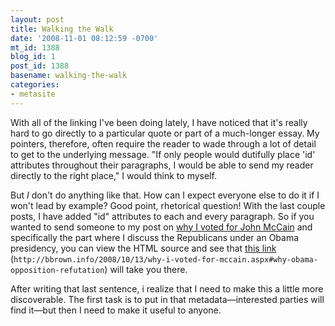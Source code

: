 ```yaml
---
layout: post
title: Walking the Walk
date: '2008-11-01 08:12:59 -0700'
mt_id: 1388
blog_id: 1
post_id: 1388
basename: walking-the-walk
categories:
- metasite
---
```

<p id="walking-intro">
With all of the linking I've been doing lately, I have noticed that it's really hard to go directly to a particular quote or part of a much-longer essay. My pointers, therefore, often require the reader to wade through a lot of detail to get to the underlying message. "If only people would dutifully place 'id' attributes throughout their paragraphs, I would be able to send my reader directly to the right place," I would think to myself.
</p>
<p id="walking-solution">
But <em>I</em> don't do anything like that. How can I expect everyone else to do it if I won't lead by example? Good point, rhetorical question! With the last couple posts, I have added "id" attributes to each and every paragraph. So if you wanted to send someone to my post on <a href="http://bbrown.info/2008/10/13/why-i-voted-for-mccain.aspx">why I voted for John McCain</a> and specifically the part where I discuss the Republicans under an Obama presidency, you can view the HTML source and see that <a href="http://bbrown.info/2008/10/13/why-i-voted-for-mccain.aspx#why-obama-opposition-refutation">this link</a> (<code>http://bbrown.info/2008/10/13/why-i-voted-for-mccain.aspx#why-obama-opposition-refutation</code>) will take you there.
</p>
<p id="walking-future">
After writing that last sentence, i realize that I need to make this a little more discoverable. The first task is to put in that metadata&#x2014;interested parties will find it&#x2014;but then I need to make it useful to anyone.
</p>
